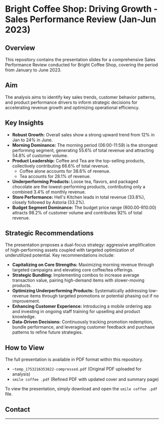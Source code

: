 # Bright Coffee Shop: Driving Growth - Sales Performance Review (Jan-Jun 2023)

## Overview 

This repository contains the presentation slides for a comprehensive Sales Performance Review conducted for Bright Coffee Shop, covering the period from January to June 2023.

## Aim

The analysis aims to identify key sales trends, customer behavior patterns, and product performance drivers to inform strategic decisions for accelerating revenue growth and optimizing operational efficiency.


## Key Insights

* **Robust Growth:** Overall sales show a strong upward trend from 12% in Jan to 24% in June.
* **Morning Dominance:** The morning period (06:00-11:59) is the strongest performing segment, generating 55.6% of total revenue and attracting 54.8% of customer volume.
* **Product Leadership:** Coffee and Tea are the top-selling products, collectively contributing 66.6% of total revenue.
  * Coffee alone accounts for 38.6% of revenue.
  * Tea accounts for 28.1% of revenue.
* **Underperforming Products:** Loose tea, flavors, and packaged chocolate are the lowest-performing products, contributing only a combined 3.4% of monthly revenue.
* **Store Performance:** Hell's Kitchen leads in total revenue (33.8%), closely followed by Astoria (33.2%).
* **Budget Segment Dominance:** The budget price range (R00.00-R10.00) attracts 98.2% of customer volume and contributes 92% of total revenue.

## Strategic Recommendations

The presentation proposes a dual-focus strategy: aggressive amplification of high-performing assets coupled with targeted optimization of underutilized potential. Key recommendations include:

* **Capitalizing on Core Strengths:** Maximizing morning revenue through targeted campaigns and elevating core coffee/tea offerings.
* **Strategic Bundling:** Implementing combos to increase average transaction value, pairing high-demand items with slower-moving products.
* **Optimizing Underperforming Products:** Systematically addressing low-revenue items through targeted promotions or potential phasing out if no improvement.
* **Enhancing Customer Experience:** Introducing a mobile ordering app and investing in ongoing staff training for upselling and product knowledge.
* **Data-Driven Decisions:** Continuously tracking promotion redemption, bundle performance, and leveraging customer feedback and purchase patterns to refine future strategies.

## How to View

The full presentation is available in PDF format within this repository.
- `~temp_1753216353822-compressed.pdf` (Original PDF uploaded for analysis)
- `smile coffee .pdf` (Refined PDF with updated cover and summary page)

To view the presentation, simply download and open the `smile coffee .pdf` file.

## Contact


---





